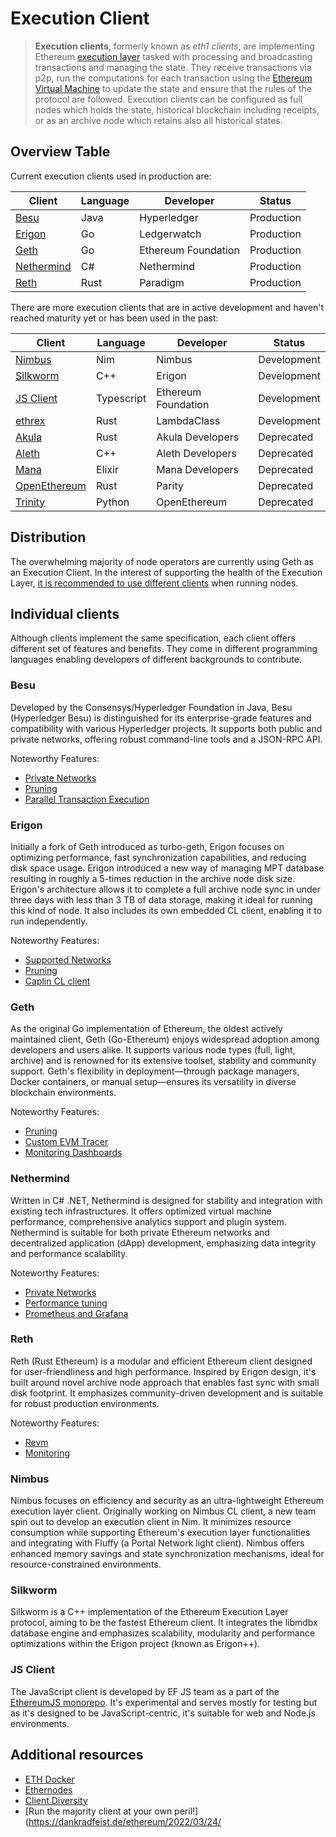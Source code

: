 # Execution Client

> **Execution clients**, formerly known as *eth1 clients*, are implementing Ethereum [execution layer](https://github.com/ethereum/execution-specs) tasked with processing and broadcasting transactions and managing the state.
They receive transactions via p2p, run the computations for each transaction using the [Ethereum Virtual Machine](https://ethereum.org/en/developers/docs/evm/) to update the state and ensure that the rules of the protocol are followed. 
Execution clients can be configured as full nodes which holds the state, historical blockchain including receipts, or as an archive node which retains also all historical states. 

## Overview Table

Current execution clients used in production are:

| Client      | Language | Developer          | Status     |
|-------------|----------|-------------------|------------|
| [Besu](https://github.com/hyperledger/besu) | Java | Hyperledger | Production |
| [Erigon](https://github.com/ledgerwatch/erigon) | Go | Ledgerwatch | Production |
| [Geth](https://github.com/ethereum/go-ethereum) | Go | Ethereum Foundation | Production |
| [Nethermind](https://github.com/NethermindEth/nethermind) | C# | Nethermind | Production |
| [Reth](https://github.com/paradigmxyz/reth) | Rust | Paradigm | Production |

There are more execution clients that are in active development and haven't reached maturity yet or has been used in the past:

| Client                                                          | Language   | Developer           | Status      |
| --------------------------------------------------------------- | ---------- | ------------------- | ----------- |
| [Nimbus](https://github.com/status-im/nimbus-eth1)              | Nim        | Nimbus              | Development |
| [Silkworm](https://github.com/erigontech/silkworm)              | C++        | Erigon              | Development |
| [JS Client](https://github.com/ethereumjs/ethereumjs-monorepo)  | Typescript | Ethereum Foundation            | Development |
| [ethrex](https://github.com/lambdaclass/ethrex)                 | Rust       | LambdaClass         | Development |
| [Akula](https://github.com/akula-bft/akula)                     | Rust       | Akula Developers    | Deprecated  |
| [Aleth](https://github.com/ethereum/aleth)                      | C++        | Aleth Developers    | Deprecated  |
| [Mana](https://github.com/mana-ethereum/mana)                   | Elixir     | Mana Developers     | Deprecated  |
| [OpenEthereum](https://github.com/openethereum/parity-ethereum) | Rust       | Parity              | Deprecated  |
| [Trinity](https://github.com/ethereum/trinity)                  | Python     | OpenEthereum        | Deprecated  |


## Distribution

The overwhelming majority of node operators are currently using Geth as an Execution Client. 
In the interest of supporting the health of the Execution Layer, [it is recommended to use different clients](](https://clientdiversity.org/#why)) when running nodes. 

## Individual clients

Although clients implement the same specification, each client offers different set of features and benefits. They come in different programming languages enabling developers of different backgrounds to contribute. 

### Besu

Developed by the Consensys/Hyperledger Foundation in Java, Besu (Hyperledger Besu) is distinguished for its enterprise-grade features and compatibility with various Hyperledger projects.
It supports both public and private networks, offering robust command-line tools and a JSON-RPC API.

Noteworthy Features:
- [Private Networks](https://besu.hyperledger.org/private-networks/)
- [Pruning](https://besu.hyperledger.org/public-networks/how-to/bonsai-limit-trie-logs#prune-command-for-mainnet)
- [Parallel Transaction Execution](https://besu.hyperledger.org/public-networks/concepts/parallel-transaction-execution)

### Erigon

Initially a fork of Geth introduced as turbo-geth, Erigon focuses on optimizing performance, fast synchronization capabilities, and reducing disk space usage. Erigon introduced a new way of managing MPT database resulting in roughly a 5-times reduction in the archive node disk size.
Erigon's architecture allows it to complete a full archive node sync in under three days with less than 3 TB of data storage, making it ideal for running this kind of node. It also includes its own embedded CL client, enabling it to run independently. 

Noteworthy Features:
- [Supported Networks](https://erigon.gitbook.io/erigon/basic-usage/supported-networks)
- [Pruning](https://erigon.gitbook.io/erigon/basic-usage/usage/type-of-node#full-node-or-pruned-node)
- [Caplin CL client](https://erigon.gitbook.io/erigon/advanced-usage/consensus-layer/caplin)

### Geth

As the original Go implementation of Ethereum, the oldest actively maintained client, Geth (Go-Ethereum) enjoys widespread adoption among developers and users alike.
It supports various node types (full, light, archive) and is renowned for its extensive toolset, stability and community support.
Geth's flexibility in deployment—through package managers, Docker containers, or manual setup—ensures its versatility in diverse blockchain environments.

Noteworthy Features:
- [Pruning](https://geth.ethereum.org/docs/fundamentals/pruning)
- [Custom EVM Tracer](https://geth.ethereum.org/docs/developers/evm-tracing/custom-tracer)
- [Monitoring Dashboards](https://geth.ethereum.org/docs/monitoring/dashboards)

### Nethermind
Written in C# .NET, Nethermind is designed for stability and integration with existing tech infrastructures.
It offers optimized virtual machine performance, comprehensive analytics support and plugin system.
Nethermind is suitable for both private Ethereum networks and decentralized application (dApp) development, emphasizing data integrity and performance scalability.

Noteworthy Features:
- [Private Networks](https://docs.nethermind.io/fundamentals/private-networks)
- [Performance tuning](https://docs.nethermind.io/fundamentals/performance-tuning)
- [Prometheus and Grafana](https://docs.nethermind.io/monitoring/metrics/grafana-and-prometheus)

### Reth

Reth (Rust Ethereum) is a modular and efficient Ethereum client designed for user-friendliness and high performance. Inspired by Erigon design, it's built around novel archive node approach that enables fast sync with small disk footprint.
It emphasizes community-driven development and is suitable for robust production environments.

Noteworthy Features:
- [Revm](https://bluealloy.github.io/revm/)
- [Monitoring](https://reth.rs/run/observability.html)

### Nimbus

Nimbus focuses on efficiency and security as an ultra-lightweight Ethereum execution layer client. Originally working on Nimbus CL client, a new team spin out to develop an execution client in Nim. 
It minimizes resource consumption while supporting Ethereum's execution layer functionalities and integrating with Fluffy (a Portal Network light client).
Nimbus offers enhanced memory savings and state synchronization mechanisms, ideal for resource-constrained environments.

### Silkworm
Silkworm is a C++ implementation of the Ethereum Execution Layer protocol, aiming to be the fastest Ethereum client.
It integrates the libmdbx database engine and emphasizes scalability, modularity and performance optimizations within the Erigon project (known as Erigon++).

### JS Client
The JavaScript client is developed by EF JS team as a part of the [EthereumJS monorepo](https://github.com/ethereumjs/ethereumjs-monorepo). It's experimental and serves mostly for testing but as it's designed to be JavaScript-centric, it's suitable for web and Node.js environments.

## Additional resources

- [ETH Docker](https://eth-docker.net/)
- [Ethernodes](https://ethernodes.org/)
- [Client Diversity](https://clientdiversity.org/)
- [Run the majority client at your own peril!](https://dankradfeist.de/ethereum/2022/03/24/

